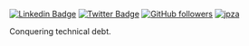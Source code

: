 <p align='center'>

[![Linkedin Badge](https://img.shields.io/badge/jpotts-nyc-blue?style=social&logo=Linkedin&logoColor=blue&link=https://www.linkedin.com/in/justin-potts-nyc/)](https://www.linkedin.com/in/justin-potts-nyc/) 
[![Twitter Badge](http://img.shields.io/badge/-@jpottsnyc-1ca0f1?style=social&logo=twitter&logoColor=blue&link=https://twitter.com/jpottsnyc)](https://twitter.com/jpottsnyc) 
[![GitHub followers](https://img.shields.io/github/followers/jpza?label=Follow&style=social)](https://github.com/jpza/?tab=follow)
[![jpza](https://cdn.rawgit.com/sindresorhus/awesome/d7305f38d29fed78fa85652e3a63e154dd8e8829/media/badge.svg)](https://twitter.com/jpottsnyc)

Conquering technical debt.
</p>



